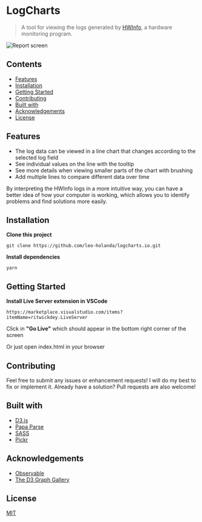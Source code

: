 # LogCharts

> A tool for viewing the logs generated by [HWInfo](https://www.hwinfo.com/), a hardware monitoring program.

![Report screen](https://i.imgur.com/rfWnwnh.png)

## Contents

- [Features](#features)
- [Installation](#installation)
- [Getting Started](#getting-started)
- [Contributing](#contributing)
- [Built with](#built-with)
- [Acknowledgements](#acknowledgements)
- [License](#contributing)

## Features

- The log data can be viewed in a line chart that changes according to the selected log field
- See individual values on the line with the tooltip
- See more details when viewing smaller parts of the chart with brushing
- Add multiple lines to compare different data over time

By interpreting the HWInfo logs in a more intuitive way, you can have a better idea of how your computer is working, which allows you to identify problems and find solutions more easily.

## Installation

**Clone this project**

`git clone https://github.com/leo-holanda/logcharts.io.git`

**Install dependencies**

`yarn`

## Getting Started

**Install Live Server extension in VSCode**

`https://marketplace.visualstudio.com/items?itemName=ritwickdey.LiveServer`

Click in **"Go Live"** which should appear in the bottom right corner of the screen

Or just open index.html in your browser

## Contributing

Feel free to submit any issues or enhancement requests! I will do my best to fix or implement it. Already have a solution? Pull requests are also welcome!

## Built with

- [D3.js](https://d3js.org/)
- [Papa Parse](https://www.papaparse.com/)
- [SASS](https://sass-lang.com/)
- [Pickr](https://github.com/Simonwep/pickr)

## Acknowledgements

- [Observable](https://observablehq.com/tutorials)
- [The D3 Graph Gallery](https://www.d3-graph-gallery.com/index.html)

## License

[MIT](https://choosealicense.com/licenses/mit/)
